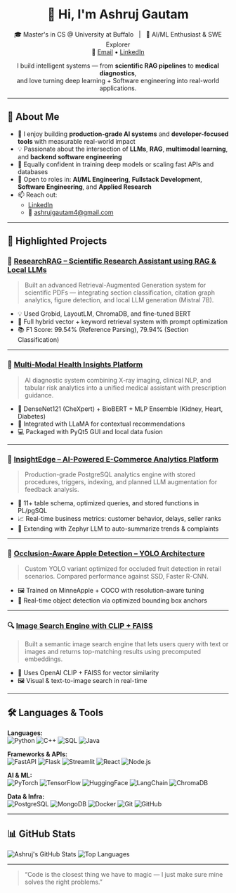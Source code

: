 <h1 align="center">👋 Hi, I'm Ashruj Gautam</h1>

<p align="center">
🎓 Master's in CS @ University at Buffalo &nbsp;&nbsp;|&nbsp;&nbsp; 🤖 AI/ML Enthusiast & SWE Explorer <br>
🔗 <a href="mailto:ashrujgautam4@gmail.com">Email</a> • 
<a href="https://linkedin.com/in/ashruj-gautam-abb842218">LinkedIn</a>
</p>

<p align="center">
I build intelligent systems — from <strong>scientific RAG pipelines</strong> to <strong>medical diagnostics</strong>, <br>
and love turning deep learning + Software engineering into real-world applications.
</p>


---

## 🧠 About Me

- 🚀 I enjoy building **production-grade AI systems** and **developer-focused tools** with measurable real-world impact
- 💡 Passionate about the intersection of **LLMs**, **RAG**, **multimodal learning**, and **backend software engineering**
- 🧰 Equally confident in training deep models or scaling fast APIs and databases
- 💼 Open to roles in: **AI/ML Engineering**, **Fullstack Development**, **Software Engineering**, and **Applied Research**
- 📫 Reach out:
  - [LinkedIn](https://linkedin.com/in/ashruj-gautam-abb842218)
  - 📧 ashrujgautam4@gmail.com 

---

## 🚀 Highlighted Projects

### 🔬 [ResearchRAG – Scientific Research Assistant using RAG & Local LLMs](https://github.com/Pratheek-Tirunagari-and-Ashruj-Gautam/ResearchRAG-End-to-End-Scientific-Research-Assistant-using-RAG)
> Built an advanced Retrieval-Augmented Generation system for scientific PDFs — integrating section classification, citation graph analytics, figure detection, and local LLM generation (Mistral 7B).

- 💡 Used Grobid, LayoutLM, ChromaDB, and fine-tuned BERT
- 🔗 Full hybrid vector + keyword retrieval system with prompt optimization
- 📚 F1 Score: 99.54% (Reference Parsing), 79.94% (Section Classification)

---

### 🏥 [Multi-Modal Health Insights Platform](https://github.com/Pratheek-Tirunagari-and-Ashruj-Gautam/Multi-Modal-Health-Insights-Platform)
> AI diagnostic system combining X-ray imaging, clinical NLP, and tabular risk analytics into a unified medical assistant with prescription guidance.

- 🩻 DenseNet121 (CheXpert) + BioBERT + MLP Ensemble (Kidney, Heart, Diabetes)
- 🤖 Integrated with LLaMA for contextual recommendations
- 💻 Packaged with PyQt5 GUI and local data fusion

---

### 🧾 [InsightEdge – AI-Powered E-Commerce Analytics Platform](https://github.com/Pratheek-Tirunagari-and-Ashruj-Gautam/InsightEdge-AI-Powered-E-Commerce-Intelligence-Platform)
> Production-grade PostgreSQL analytics engine with stored procedures, triggers, indexing, and planned LLM augmentation for feedback analysis.

- 🧠 11+ table schema, optimized queries, and stored functions in PL/pgSQL
- 📈 Real-time business metrics: customer behavior, delays, seller ranks
- 🧠 Extending with Zephyr LLM to auto-summarize trends & complaints

---

### 🍎 [Occlusion-Aware Apple Detection – YOLO Architecture](https://github.com/Pratheek-Tirunagari-and-Ashruj-Gautam/Occlusion_Aware_Apple_Detection_Using_Custom_YOLO_Architecture)
> Custom YOLO variant optimized for occluded fruit detection in retail scenarios. Compared performance against SSD, Faster R-CNN.

- 🖼️ Trained on MinneApple + COCO with resolution-aware tuning
- 🚀 Real-time object detection via optimized bounding box anchors

---

### 🔍 [Image Search Engine with CLIP + FAISS](https://github.com/shubhrat12/Image-search-engine)
> Built a semantic image search engine that lets users query with text or images and returns top-matching results using precomputed embeddings.

- 🧠 Uses OpenAI CLIP + FAISS for vector similarity
- 🖼️ Visual & text-to-image search in real-time

---

## 🛠️ Languages & Tools

**Languages:**  
![Python](https://img.shields.io/badge/-Python-3776AB?style=flat&logo=python&logoColor=white)
![C++](https://img.shields.io/badge/-C++-00599C?style=flat&logo=cplusplus&logoColor=white)
![SQL](https://img.shields.io/badge/-SQL-003B57?style=flat&logo=postgresql&logoColor=white)
![Java](https://img.shields.io/badge/-Java-007396?style=flat&logo=java&logoColor=white)

**Frameworks & APIs:**  
![FastAPI](https://img.shields.io/badge/-FastAPI-005571?style=flat&logo=fastapi)
![Flask](https://img.shields.io/badge/-Flask-black?style=flat&logo=flask)
![Streamlit](https://img.shields.io/badge/-Streamlit-FF4B4B?style=flat&logo=streamlit)
![React](https://img.shields.io/badge/-React-20232A?style=flat&logo=react)
![Node.js](https://img.shields.io/badge/-Node.js-339933?style=flat&logo=node-dot-js)

**AI & ML:**  
![PyTorch](https://img.shields.io/badge/-PyTorch-EE4C2C?style=flat&logo=pytorch&logoColor=white)
![TensorFlow](https://img.shields.io/badge/-TensorFlow-FF6F00?style=flat&logo=tensorflow)
![HuggingFace](https://img.shields.io/badge/-HuggingFace-FCC624?style=flat&logo=huggingface)
![LangChain](https://img.shields.io/badge/-LangChain-blueviolet?style=flat)
![ChromaDB](https://img.shields.io/badge/-ChromaDB-purple?style=flat)

**Data & Infra:**  
![PostgreSQL](https://img.shields.io/badge/-PostgreSQL-336791?style=flat&logo=postgresql)
![MongoDB](https://img.shields.io/badge/-MongoDB-47A248?style=flat&logo=mongodb)
![Docker](https://img.shields.io/badge/-Docker-2496ED?style=flat&logo=docker)
![Git](https://img.shields.io/badge/-Git-F05032?style=flat&logo=git)
![GitHub](https://img.shields.io/badge/-GitHub-181717?style=flat&logo=github)

---

## 📊 GitHub Stats

![Ashruj's GitHub Stats](https://github-readme-stats.vercel.app/api?username=shubhrat12&show_icons=true&theme=github_dark)
![Top Languages](https://github-readme-stats.vercel.app/api/top-langs/?username=shubhrat12&layout=compact&theme=github_dark)

---

> “Code is the closest thing we have to magic — I just make sure mine solves the right problems.”
